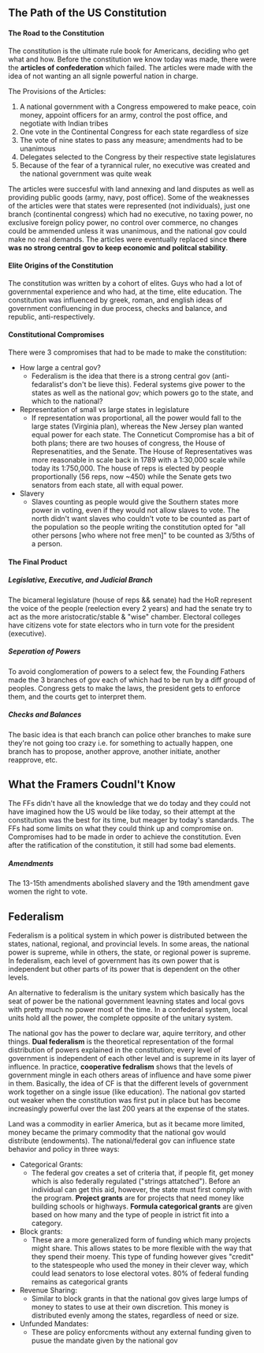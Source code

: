 ## The Path of the US Constitution

#### The Road to the Constitution
The constitution is the ultimate rule book for Americans, deciding who get what and how. Before the constitution we know today was made, there were the **articles of confederation** which failed. The articles were made with the idea of not wanting an all signle powerful nation in charge. 

The Provisions of the Articles:
1. A national government with a Congress empowered to make peace, coin money, appoint officers for an army, control the post office, and negotiate with Indian tribes
2. One vote in the Continental Congress for each state regardless of size
3. The vote of nine states to pass any measure; amendments had to be unanimous
4. Delegates selected to the Congress by their respective state legislatures
5. Because of the fear of a tyrannical ruler, no executive was created and the national government was quite weak

The articles were succesful with land annexing and land disputes as well as providing public goods (army, navy, post office). Some of the weaknesses of the articles were that states were represented (not individuals), just one branch (continental congress) which had no executive, no taxing power, no exclusive foreign policy power, no control over commerce, no changes could be ammended unless it was unanimous, and the national gov could make no real demands. The articles were eventually replaced since **there was no strong central gov to keep economic and politcal stability**. 

#### Elite Origins of the Constitution
The constitution was written by a cohort of elites. Guys who had a lot of governmental experience and who had, at the time, elite education. The constitution was influenced by greek, roman, and english ideas of government confluencing in due process, checks and balance, and republic, anti-respectively.

#### Constitutional Compromises
There were 3 compromises that had to be made to make the constitution:
- How large a central gov?
    - Federalism is the idea that there is a strong central gov (anti-fedaralist's don't be lieve this). Federal systems give power to the states as well as the national gov; which powers go to the state, and which to the national?
- Representation of small vs large states in legislature
    - If representation was proportional, all the power would fall to the large states (Virginia plan), whereas the New Jersey plan wanted equal power for each state. The Conneticut Compromise has a bit of both plans; there are two houses of congress, the House of Represenatities, and the Senate. The House of Representatives was more reasonable in scale back in 1789 with a 1:30,000 scale while today its 1:750,000. The house of reps is elected by people proportionally (56 reps, now ~450) while the Senate gets two senators from each state, all with equal power.
- Slavery
    - Slaves counting as people would give the Southern states more power in voting, even if they would not allow slaves to vote. The north didn't want slaves who couldn't vote to be counted as part of the population so the people writing the constitution opted for "all other persons [who where not free men]" to be counted as 3/5ths of a person. 

#### The Final Product

##### Legislative, Executive, and Judicial Branch
The bicameral legislature (house of reps && senate) had the HoR represent the voice of the people (reelection every 2 years) and had the senate try to act as the more aristocratic/stable & "wise" chamber. Electoral colleges have citizens vote for state electors who in turn vote for the president (executive). 

##### Seperation of Powers
To avoid conglomeration of powers to a select few, the Founding Fathers made the 3 branches of gov each of which had to be run by a diff groupd of peoples. Congress gets to make the laws, the president gets to enforce them, and the courts get to interpret them. 

##### Checks and Balances
The basic idea is that each branch can police other branches to make sure they're not going too crazy i.e. for something to actually happen, one branch has to propose, another approve, another initiate, another reapprove, etc. 

## What the Framers Coudnl't Know
The FFs didn't have all the knowledge that we do today and they could not have imagined how the US would be like today, so their attempt at the constitution was the best for its time, but meager by today's standards. The FFs had some limits on what they could think up and compromise on. Compromises had to be made in order to achieve the constitution. Even after the ratification of the constitution, it still had some bad elements. 

##### Amendments
The 13-15th amendments abolished slavery and the 19th amendment gave women the right to vote. 

## Federalism
Federalism is a political system in which power is distributed between the states, national, regional, and provincial levels. In some areas, the national power is supreme, while in others, the state, or regional power is supreme. In federalism, each level of government has its own power that is independent but other parts of its power that is dependent on the other levels. 

An alternative to federalism is the unitary system which basically has the seat of power be the national government leavning states and local govs with pretty much no power most of the time. In a confederal system, local units hold all the power, the complete opposite of the unitary system. 

The national gov has the power to declare war, aquire territory, and other things. **Dual federalism** is the theoretical representation of the formal distribution of powers explained in the constitution; every level of government is independent of each other level and is supreme in its layer of influence. In practice, **cooperative fedralism** shows that the levels of government mingle in each others areas of influence and have some piwer in them. Basically, the idea of CF is that the different levels of government work together on a single issue (like education). The national gov started out weaker when the constitution was first put in place but has become increasingly powerful over the last 200 years at the expense of the states.

Land was a commodity in earlier America, but as it became more limited, money became the primary commodity that the national gov would distribute (endowments). The national/federal gov can influence state behavior and policy in three ways:
- Categorical Grants:
    - The federal gov creates a set of criteria that, if people fit, get money which is also federally regulated ("strings attatched"). Before an individual can get this aid, however, the state must first comply with the program. **Project grants** are for projects that need money like building schools or highways. **Formula categorical grants** are given based on how many and the type of people in istrict fit into a category. 
- Block grants:
    - These are a more generalized form of funding which many projects might share. This allows states to be more flexible with the way that they spend their moeny. This type of funding however gives "credit" to the statespeople who used the money in their clever way, which could lead senators to lose electoral votes. 80% of federal funding remains as categorical grants
- Revenue Sharing:
    - Similar to block grants in that the national gov gives large lumps of money to states to use at their own discretion. This money is distributed evenly among the states, regardless of need or size. 
- Unfunded Mandates:
    - These are policy enforcments without any external funding given to pusue the mandate given by the national gov